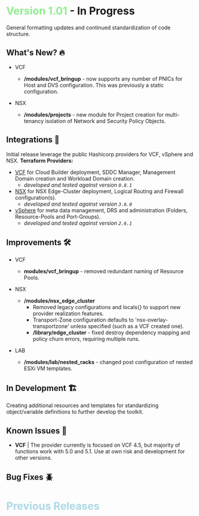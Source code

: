 # <span style="color:lightgreen">Version 1.01</span> - In Progress

General formatting updates and continued standardization of code structure.

## What's New? 🔥

- VCF
  - **/modules/vcf_bringup** - now supports any number of PNICs for Host and DVS configuration.  This was previously a static configuration.

- NSX
  - **/modules/projects** - new module for Project creation for multi-tenancy isolation of Network and Security Policy Objects.

## Integrations 🤖

Initial release leverage the public Hashicorp providers for VCF, vSphere and NSX.
**Terraform Providers:**

- [VCF](https://registry.terraform.io/providers/vmware/vcf/latest) for Cloud Builder deployment, SDDC Manager, Management Domain creation and Workload Domain creation.
  - *developed and tested against version `0.8.1`*
- [NSX](https://registry.terraform.io/providers/vmware/nsxt/latest) for NSX Edge-Cluster deployment, Logical Routing and Firewall configuration(s).
  - *developed and tested against version `3.6.0`*
- [vSphere](https://registry.terraform.io/providers/vmware/vsphere/latest) for meta data management, DRS and administration (Folders, Resource-Pools and Port-Groups).
  - *developed and tested against version `2.6.1`*

## Improvements 🛠️

- VCF
  - **modules/vcf_bringup** - removed redundant naming of Resource Pools.
  
- NSX
  - **/modules/nsx_edge_cluster**
    - Removed legacy configurations and locals{} to support new provider realization features.
    - Transport-Zone configuration defaults to 'nsx-overlay-transportzone' unless specified (such as a VCF created one).
    - **/library/edge_cluster** - fixed destroy dependency mapping and policy churn errors, requiring multiple runs.

- LAB
  - **/modules/lab/nested_racks** - changed post configuration of nested ESXi VM templates.
  
## In Development 🏗️

Creating additional resources and templates for standardizing object/variable definitions to further develop the toolkit.

## Known Issues 🐞

- **VCF** | The provider currently is focused on VCF 4.5, but majority of functions work with 5.0 and 5.1.  Use at own risk and development for other versions.

## Bug Fixes 🪲

# <span style="color:lightblue">Previous Releases</span>
